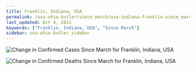 ```yaml
---
title: Franklin, Indiana, USA
permalink: /usa-ohio-butler/since_march/usa-indiana-franklin-since_march.html
last_updated: Oct 4, 2021
keywords: ["Franklin, Indiana, USA", "Since March"]
sidebar: usa-ohio-butler_sidebar
---
```


![Change in Confirmed Cases Since March for Franklin, Indiana, USA](/covid_tracker/images/graphs/usa-indiana-franklin-delta_confirmed-since_march_graph.png)

![Change in Confirmed Deaths Since March for Franklin, Indiana, USA](/covid_tracker/images/graphs/usa-indiana-franklin-delta_deaths-since_march_graph.png)
